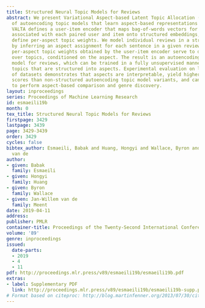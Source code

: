 ```yaml
---
title: Structured Neural Topic Models for Reviews
abstract: We present Variational Aspect-based Latent Topic Allocation (VALTA), a family
  of autoencoding topic models that learn aspect-based representations of reviews.
  VALTA defines a user-item encoder that maps bag-of-words vectors for combined reviews
  associated with each paired user and item onto structured embeddings, which in turn
  define per-aspect topic weights. We model individual reviews in a structured manner
  by inferring an aspect assignment for each sentence in a given review, where the
  per-aspect topic weights obtained by the user-item encoder serve to define a mixture
  over topics, conditioned on the aspect. The result is an autoencoding neural topic
  model for reviews, which can be trained in a fully unsupervised manner to learn
  topics that are structured into aspects. Experimental evaluation on large number
  of datasets demonstrates that aspects are interpretable, yield higher coherence
  scores than non-structured autoencoding topic model variants, and can be utilized
  to perform aspect-based comparison and genre discovery.
layout: inproceedings
series: Proceedings of Machine Learning Research
id: esmaeili19b
month: 0
tex_title: Structured Neural Topic Models for Reviews
firstpage: 3429
lastpage: 3439
page: 3429-3439
order: 3429
cycles: false
bibtex_author: Esmaeili, Babak and Huang, Hongyi and Wallace, Byron and Meent, Jan-Willem
  van de
author:
- given: Babak
  family: Esmaeili
- given: Hongyi
  family: Huang
- given: Byron
  family: Wallace
- given: Jan-Willem van de
  family: Meent
date: 2019-04-11
address: 
publisher: PMLR
container-title: Proceedings of the Twenty-Second International Conference on Artificial Intelligence and Statistics
volume: '89'
genre: inproceedings
issued:
  date-parts:
  - 2019
  - 4
  - 11
pdf: http://proceedings.mlr.press/v89/esmaeili19b/esmaeili19b.pdf
extras:
- label: Supplementary PDF
  link: http://proceedings.mlr.press/v89/esmaeili19b/esmaeili19b-supp.pdf
# Format based on citeproc: http://blog.martinfenner.org/2013/07/30/citeproc-yaml-for-bibliographies/
---
```

